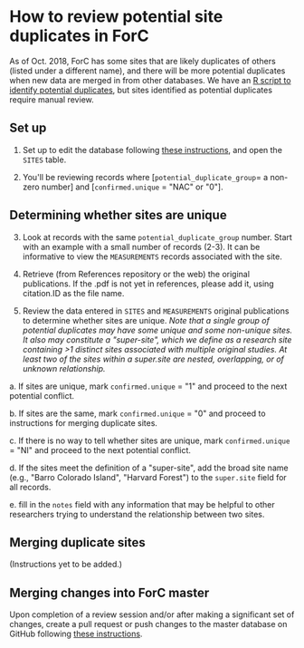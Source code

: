 # How to review potential site duplicates in ForC
As of Oct. 2018, ForC has some sites that are likely duplicates of others (listed under a different name), and there will be more potential duplicates when new data are merged in from other databases. We have an [R script to identify potential duplicates](), but sites identified as potential duplicates require manual review. 

## Set up
1. Set up to edit the database following [these instructions](https://github.com/forc-db/ForC/blob/master/how_to/edit_the_data_(overview).md), and open the `SITES` table. 

2. You'll be reviewing records where [`potential_duplicate_group`= a non-zero number] and [`confirmed.unique` = "NAC" or "0"].

## Determining whether sites are unique

3. Look at records with the same `potential_duplicate_group` number. Start with an example with a small number of records (2-3). It can be informative to view the `MEASUREMENTS` records associated with the site.

4. Retrieve (from References repository or the web) the original publications. If the .pdf is not yet in references, please add it, using citation.ID as the file name.

5. Review the data entered in `SITES` and `MEASUREMENTS` original publications to determine whether sites are unique. *Note that  a single group of potential duplicates may have some unique and some non-unique sites. It also may constitute a "super-site", which we define as a research site containing >1 distinct sites associated with multiple original studies. At least two of the sites within a super.site are nested, overlapping, or of unknown relationship.* 

  a. If sites are unique, mark `confirmed.unique` = "1" and proceed to the next potential conflict.
 
  b. If sites are the same, mark `confirmed.unique` = "0" and proceed to instructions for merging duplicate sites.
 
  c. If there is no way to tell whether sites are unique, mark `confirmed.unique` = "NI" and proceed to the next potential conflict. 
 
  d. If the sites meet the definition of a "super-site", add the broad site name (e.g., "Barro Colorado Island", "Harvard Forest") to the `super.site` field for all records. 
 
  e. fill in the `notes` field with any information that may be helpful to other researchers trying to understand the relationship between two sites.
 
 ## Merging duplicate sites
 (Instructions yet to be added.)
 
 
 ## Merging changes into ForC master
Upon completion of a review session and/or after making a significant set of changes, create a pull request or push changes to the master database on GitHub following [these instructions](https://github.com/forc-db/ForC/blob/master/how_to/edit_the_data_(overview).md). 
